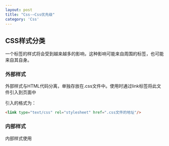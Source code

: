 ```yaml
---
layout: post
title: "Css-—Css优先级"
category: 'Css'
---
```


## CSS样式分类

一个标签的样式将会受到越来越多的影响，这种影响可能来自周围的标签，也可能来自其自身。

### 外部样式

外部样式与HTML代码分离，单独存放在.css文件中。使用时通过link标签将此文件引入到页面中

引入的格式为：

```html
<link type="text/css" rel="stylesheet" href=".css文件的地址"/>
```

### 内部样式

内部样式使用<style>标签将CSS代码包裹起来，并放入<head>标签中(一般存放在head中，也可存放于别处，如body中)

引入的格式为：

```html
<style type="text/css"> span{color: red;} </style>
```

### 内联样式

内联样式定义在dom元素的style属性中

引入的格式为：

```html
<div style="background-color: red;"> hello </div>
```

以上三种样式类型的优先级为：

<font style="color: red;">内联样式  >  内部样式  >  外部样式</font>

但这个<span style="color: red;">优先级并不是绝对的</span>，因为还存在着选择器的优先级以及!important一说。
## CSS的继承性

CSS 的继承特性指的是应用在一个标签上的那些 CSS 属性被传到其子标签上。

```html
<div>
    <p></p>
</div>
```

如果 ```<div>``` 有个属性 color: red，则这个属性将被 ```<p>``` 继承，即 ```<p>``` 也拥有属性 color: red。

### CSS 优先规则1： 

<font style="color: #ec7907;">最近的祖先样式比其他祖先样式优先级高。</font>

> 如果我们把一个标签从祖先那里继承来的而自身没有的属性叫做"祖先样式"，那么"直接样式"就是一个标签直接拥有的属性。

```html
<!-- 类名为 son 的 div 的 color 为 blue -->
<div style="color: red">
    <div style="color: blue">
        <div class="son"></div>
    </div>
</div>
```

### CSS 优先规则2：

<font style="color: #ec7907;">"直接样式"比"祖先样式"优先级高。</font>

## 选择器的优先级

上面讨论了一个标签从祖先继承来的属性，现在讨论标签自有的属性。

CSS 7 种基础的选择器：

* ID 选择器， 如 #id{}
* 类选择器， 如 .class{}
* 属性选择器， 如 a[href="segmentfault.com"]{}
* 伪类选择器， 如 :hover{}
* 伪元素选择器， 如 ::before{}
* 标签选择器， 如 span{}
* 通配选择器， 如 *{}

### CSS 优先规则3：

<font style="color: #ec7907;">优先级关系：内联样式 > ID 选择器 > 类选择器 = 属性选择器 = 伪类选择器 > 标签选择器 = 伪元素选择器</font>

```html
// HTML
<div class="content-class" id="content-id" style="color: black"></div>

// CSS
#content-id {
    color: red;
}
.content-class {
    color: blue;
}
div {
    color: grey;
}
```

最终的 color 为 black，因为内联样式比其他选择器的优先级高。

## CSS 组合选择符

CSS3 中包含了四种组合方式:

* 后代选择器(以空格 ``` ``` 分隔)
> 用于选取某元素的后代元素
* 子元素选择器(以大于 ```>``` 号分隔）
> 选择作为某元素子元素的元素
* 相邻兄弟选择器（以加号 ```+``` 分隔）
> 选择紧接在另一元素后的元素，且二者有相同父元素
* 后续兄弟选择器（以波浪号 ```～``` 分隔）
> 选取指定元素之后的所有相邻兄弟元素

当一个标签同时被多个选择符选中，我们便需要确定这些选择符的优先级。

### CSS 优先规则4：

<font style="color: #ec7907;">计算选择符中 ID 选择器的个数（a），计算选择符中类选择器、属性选择器以及伪类选择器的个数之和（b），计算选择符中标签选择器和伪元素选择器的个数之和（c）。按 a、b、c 的顺序依次比较大小，大的则优先级高，相等则比较下一个。若最后两个的选择符中 a、b、c 都相等，则按照"就近原则"来判断。</font>

```html
// HTML
<div id="con-id">
    <span class="con-span"></span>
</div>

// CSS
#con-id span {
    color: red;
}
div .con-span {
    color: blue;
}
```

由规则 4 可见，<span> 的 color 为 red。

<font style="color: blue;">如果外部样式表和内部样式表中的样式发生冲突会出现什么情况呢？</font>

这与样式表在 HTML 文件中所处的位置有关。样式被应用的位置越在下面则优先级越高，其实这仍然可以用规则 4 来解释。

```html
// HTML
<link rel="stylesheet" type="text/css" href="style-link.css">
<style type="text/css">
@import url(style-import.css); 
div {
    background: blue;
}
</style>

<div></div>

// style-link.css
div {
    background: lime;
}

// style-import.css
div {
    background: grey;
}
```

从顺序上看，内部样式在最下面，被最晚引用，所以 <div> 的背景色为 blue。

上面代码中，@import 语句必须出现在内部样式之前，否则文件引入无效。当然不推荐使用 @import 的方式引用外部样式文件

### CSS 优先规则5：

<font style="color: #ec7907;">属性后插有 !important 的属性拥有最高优先级。若同时插有 !important，则再利用规则 3、4 判断优先级。</font>

```html
// HTML
<div class="father">
    <p class="son"></p>
</div>

// CSS
p {
    background: red !important;
}
.father .son {
    background: blue;
}
```

虽然 .father .son 拥有更高的权值，但选择器 p 中的 background 属性被插入了 !important， 所以 <p> 的 background 为 red。

## 错误的说法

在学习过程中，你可能发现给选择器加权值的说法，即 ID 选择器权值为 100，类选择器权值为 10，标签选择器权值为 1，当一个选择器由多个 ID 选择器、类选择器或标签选择器组成时，则将所有权值相加，然后再比较权值。这种说法其实是有问题的。比如一个由 11 个类选择器组成的选择器和一个由 1 个 ID 选择器组成的选择器指向同一个标签，按理说 110 > 100，应该应用前者的样式，然而事实是应用后者的样式。错误的原因是：**权重的进制是并不是十进制，CSS 权重进制在 IE6 为 256，后来扩大到了 65536，现代浏览器则采用更大的数量**。还是拿刚刚的例子说明。11 个类选择器组成的选择器的总权值为 110，但因为 11 个均为类选择器，所以其实总权值最多不能超过 100， 你可以理解为 99.99，所以最终应用后者样式。